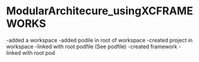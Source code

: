 # ModularArchitecure_usingXCFRAMEWORKS

-added a workspace 
-added podile in root of workspace
-created project in workspace
-linked with root podfile (See podfile)
-created framework
-linked with root pod
